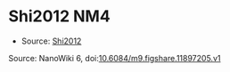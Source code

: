 <a name="material" />

# Shi2012 NM4
<script type="application/ld+json">
  {
    "@context": "https://schema.org/",
    "@type": "ChemicalSubstance",
    "@id": "https://egonw.github.io/nanowiki/nanowiki144.html#material",
    "http://purl.org/dc/terms/conformsTo":
      {
        "@type": "CreativeWork",
        "@id": "https://bioschemas.org/profiles/ChemicalSubstance/0.4-RELEASE/"
      },
    "identfier": "144",
    "name": "Shi2012 NM4",
    "url": "https://egonw.github.io/nanowiki/nanowiki144.html#material",
    "sameAs": "http://127.0.0.1/mediawiki/index.php/Special:URIResolver/Shi2012_NM4"
  }
</script>


* Source: [Shi2012](Shi2012.md)


Source: NanoWiki 6, doi:[10.6084/m9.figshare.11897205.v1](https://doi.org/10.6084/m9.figshare.11897205.v1)
